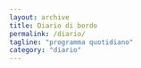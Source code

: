 ```yaml
---
layout: archive
title: Diario di bordo
permalink: /diario/
tagline: "programma quotidiano"
category: "diario"
---
```

